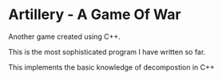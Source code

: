 # Artillery - A Game Of War
Another game created using C++.
<p>This is the most sophisticated program I have written so far.</p>
<p>This implements the basic knowledge of decompostion in C++</p>
